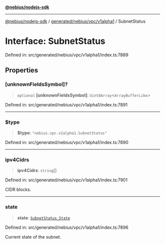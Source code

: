 [**@nebius/nodejs-sdk**](../../../../../README.md)

---

[@nebius/nodejs-sdk](../../../../../README.md) / [generated/nebius/vpc/v1alpha1](../README.md) / SubnetStatus

# Interface: SubnetStatus

Defined in: src/generated/nebius/vpc/v1alpha1/index.ts:7889

## Properties

### \[unknownFieldsSymbol\]?

> `optional` **\[unknownFieldsSymbol\]**: `Uint8Array`\<`ArrayBufferLike`\>

Defined in: src/generated/nebius/vpc/v1alpha1/index.ts:7891

---

### $type

> **$type**: `"nebius.vpc.v1alpha1.SubnetStatus"`

Defined in: src/generated/nebius/vpc/v1alpha1/index.ts:7890

---

### ipv4Cidrs

> **ipv4Cidrs**: `string`[]

Defined in: src/generated/nebius/vpc/v1alpha1/index.ts:7901

CIDR blocks.

---

### state

> **state**: [`SubnetStatus_State`](../type-aliases/SubnetStatus_State.md)

Defined in: src/generated/nebius/vpc/v1alpha1/index.ts:7896

Current state of the subnet.

